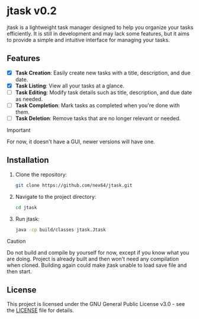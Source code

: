 # jtask v0.2

jtask is a lightweight task manager designed to help you organize your tasks efficiently. It is still in development and may lack some features, but it aims to provide a simple and intuitive interface for managing your tasks.


## Features

- [X] **Task Creation**: Easily create new tasks with a title, description, and due date.
- [X] **Task Listing**: View all your tasks at a glance.
- [ ] **Task Editing**: Modify task details such as title, description, and due date as needed.
- [ ] **Task Completion**: Mark tasks as completed when you're done with them.
- [ ] **Task Deletion**: Remove tasks that are no longer relevant or needed.

> [!IMPORTANT]
> For now, it doesn't have a GUI, newer versions will have one.

## Installation

1. Clone the repository:

   ```bash
   git clone https://github.com/nex64/jtask.git
   ```
   
2. Navigate to the project directory:

   ```bash
   cd jtask
   ```

3. Run jtask:

   ```bash
   java -cp build/classes jtask.Jtask
   ```

> [!CAUTION]
> Do not build and compile by yourself for now, except if you know what you are doing. Project is already built and then won't need any compilation when cloned.
> Building again could make jtask unable to load save file and then start.

## License

This project is licensed under the GNU General Public License v3.0 - see the [LICENSE](LICENSE) file for details.

   
